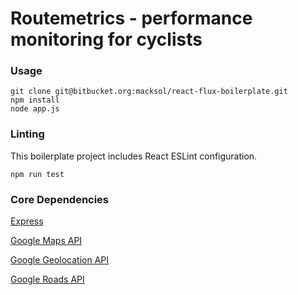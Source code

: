 Routemetrics - performance monitoring for cyclists
=====================

### Usage

```
git clone git@bitbucket.org:macksol/react-flux-boilerplate.git
npm install
node app.js
```

### Linting

This boilerplate project includes React ESLint configuration.

```
npm run test
```

### Core Dependencies

[Express](http://expressjs.com/)

[Google Maps API ](https://developers.google.com/maps/)

[Google Geolocation API](https://developers.google.com/maps/documentation/geolocation/intro)

[Google Roads API](https://developers.google.com/maps/documentation/roads/intro) 